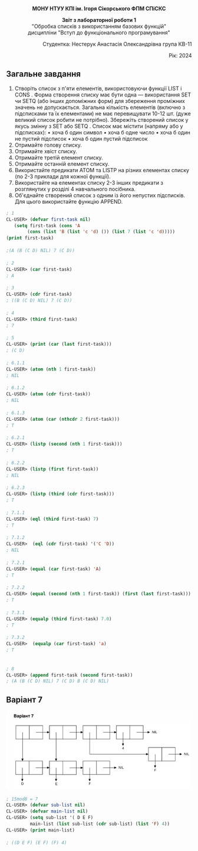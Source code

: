 <p align="center"><b>МОНУ НТУУ КПІ ім. Ігоря Сікорського ФПМ СПіСКС</b></p>
<p align="center">
<b>Звіт з лабораторної роботи 1</b><br/>
"Обробка списків з використанням базових функцій"<br/>
дисципліни "Вступ до функціонального програмування"
</p>
<p align="right">Студентка: Нестерук Анастасія Олександрівна група КВ-11<p>
<p align="right">Рік: 2024<p>
	
## Загальне завдання
1.	Створіть список з п'яти елементів, використовуючи функції LIST і CONS . Форма створення списку має бути одна — використання SET чи SETQ (або інших допоміжних форм) для збереження проміжних значень не допускається. Загальна кількість елементів (включно з підсписками та їх елементами) не має перевищувати 10-12 шт. (дуже великий список робити не потрібно). Збережіть створений список у якусь змінну з SET або SETQ . Список має містити (напряму або у підсписках):
•	хоча б один символ
•	хоча б одне число
•	хоча б один не пустий підсписок
•	хоча б один пустий підсписок
2.	Отримайте голову списку.
3.	Отримайте хвіст списку.
4.	Отримайте третій елемент списку.
5.	Отримайте останній елемент списку.
6.	Використайте предикати ATOM та LISTP на різних елементах списку (по 2-3 приклади для кожної функції).
7.	Використайте на елементах списку 2-3 інших предикати з розглянутих у розділі 4 навчального посібника.
8.	Об'єднайте створений список з одним із його непустих підсписків. Для цього використайте функцію APPEND.

```lisp
; 1
CL-USER> (defvar first-task nil)
   (setq first-task (cons 'A
		(cons (list 'B (list 'c 'd) ()) (list 7 (list 'c 'd)))))
(print first-task)

;(A (B (C D) NIL) 7 (C D))

; 2
CL-USER> (car first-task)
; A

; 3
CL-USER> (cdr first-task)
; ((B (C D) NIL) 7 (C D))

; 4
CL-USER> (third first-task)
; 7

; 5
CL-USER> (print (car (last first-task)))
; (C D)

; 6.1.1
CL-USER> (atom (nth 1 first-task))
; NIL

; 6.1.2
CL-USER> (atom (cdr first-task))
; NIL

; 6.1.3
CL-USER> (atom (car (nthcdr 2 first-task)))
; T

; 6.2.1
CL-USER> (listp (second (nth 1 first-task)))
; T

; 6.2.2
CL-USER> (listp (first first-task))
; NIL

; 6.2.3
CL-USER> (listp (third (cdr first-task)))
; T

; 7.1.1
CL-USER> (eql (third first-task) 7)
; T

; 7.1.2
CL-USER>  (eql (cdr first-task) '('C 'D))
; NIL

; 7.2.1
CL-USER> (equal (car first-task) 'A)
; T

; 7.2.2
CL-USER> (equal (second (nth 1 first-task)) (first (last first-task)))
; T

; 7.3.1
CL-USER> (equalp (third first-task) 7.0)
; T

; 7.3.2
CL-USER>  (equalp (car first-task) 'a)
; T


; 8
CL-USER> (append first-task (second first-task))
; (A (B (C D) NIL) 7 (C D) B (C D) NIL)

```
## Варіант 7
<p align="center">
<img src="lab-1-variant-7.png">
</p>

```lisp
; 15mod8 = 7
CL-USER> (defvar sub-list nil)
CL-USER> (defvar main-list nil)
CL-USER> (setq sub-list '( D E F)
		 main-list (list sub-list (cdr sub-list) (list 'F) 4))
CL-USER> (print main-list)

; ((D E F) (E F) (F) 4) 

```
 
